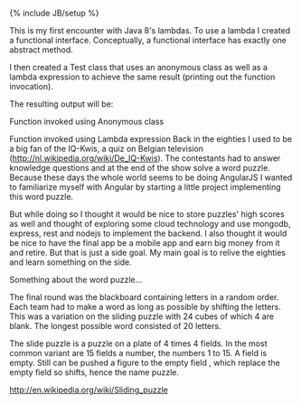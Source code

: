 {% include JB/setup %}

This is my first encounter with Java 8's lambdas. To use a lambda I created a functional interface. Conceptually, a functional interface has exactly one abstract method.

I then created a Test class that uses an anonymous class as well as a lambda expression to achieve the same result (printing out the function invocation).

The resulting output will be:

Function invoked using Anonymous class

Function invoked using Lambda expression
Back in the eighties I used to be a big fan of the IQ-Kwis, a quiz on Belgian television (http://nl.wikipedia.org/wiki/De_IQ-Kwis). The contestants had to answer knowledge questions and at the end of the show solve a word puzzle. Because these days the whole world seems to be doing AngularJS I wanted to familiarize myself with Angular by starting a little project implementing this word puzzle.

But while doing so I thought it would be nice to store puzzles' high scores as well and thought of exploring some cloud technology and use mongodb, express, rest and nodejs to implement the backend. I also thought it would be nice to have the final app be a mobile app and earn big money from it and retire. But that is just a side goal. My main goal is to relive the eighties and learn something on the side.


Something about the word puzzle...

The final round was the blackboard containing letters in a random order. Each team had to make a word as long as possible by shifting the letters. This was a variation on the sliding puzzle with 24 cubes of which 4 are blank. The longest possible word consisted of 20 letters.

The slide puzzle is a puzzle on a plate of 4 times 4 fields. In the most common variant are 15 fields a number, the numbers 1 to 15. A field is empty. Still can be pushed a figure to the empty field , which replace the empty field so shifts, hence the name puzzle.

http://en.wikipedia.org/wiki/Sliding_puzzle
